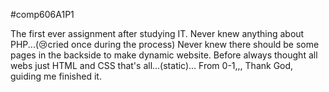 #comp606A1P1

The first ever assignment after studying IT.
Never knew anything about PHP...(😢cried once during the process)
Never knew there should be some pages in the backside to make dynamic website.
Before always thought all webs just HTML and CSS that's all...(static)...
From 0-1,,,
Thank God, guiding me finished it.
